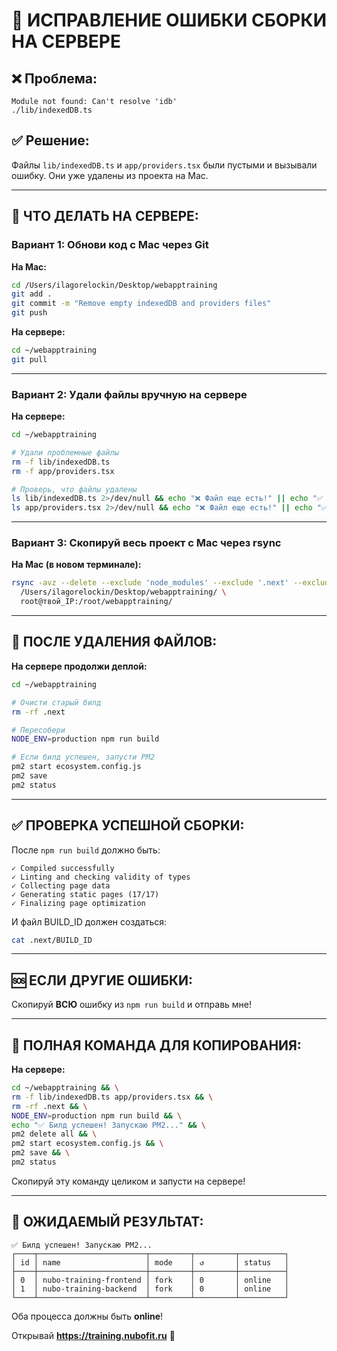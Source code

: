 # 🔧 ИСПРАВЛЕНИЕ ОШИБКИ СБОРКИ НА СЕРВЕРЕ

## ❌ Проблема:
```
Module not found: Can't resolve 'idb'
./lib/indexedDB.ts
```

## ✅ Решение:

Файлы `lib/indexedDB.ts` и `app/providers.tsx` были пустыми и вызывали ошибку.
Они уже удалены из проекта на Mac.

---

## 🚀 ЧТО ДЕЛАТЬ НА СЕРВЕРЕ:

### Вариант 1: Обнови код с Mac через Git

**На Mac:**
```bash
cd /Users/ilagorelockin/Desktop/webapptraining
git add .
git commit -m "Remove empty indexedDB and providers files"
git push
```

**На сервере:**
```bash
cd ~/webapptraining
git pull
```

---

### Вариант 2: Удали файлы вручную на сервере

**На сервере:**
```bash
cd ~/webapptraining

# Удали проблемные файлы
rm -f lib/indexedDB.ts
rm -f app/providers.tsx

# Проверь, что файлы удалены
ls lib/indexedDB.ts 2>/dev/null && echo "❌ Файл еще есть!" || echo "✅ Файл удален"
ls app/providers.tsx 2>/dev/null && echo "❌ Файл еще есть!" || echo "✅ Файл удален"
```

---

### Вариант 3: Скопируй весь проект с Mac через rsync

**На Mac (в новом терминале):**
```bash
rsync -avz --delete --exclude 'node_modules' --exclude '.next' --exclude '.git' \
  /Users/ilagorelockin/Desktop/webapptraining/ \
  root@твой_IP:/root/webapptraining/
```

---

## 🔨 ПОСЛЕ УДАЛЕНИЯ ФАЙЛОВ:

**На сервере продолжи деплой:**

```bash
cd ~/webapptraining

# Очисти старый билд
rm -rf .next

# Пересобери
NODE_ENV=production npm run build

# Если билд успешен, запусти PM2
pm2 start ecosystem.config.js
pm2 save
pm2 status
```

---

## ✅ ПРОВЕРКА УСПЕШНОЙ СБОРКИ:

После `npm run build` должно быть:

```
✓ Compiled successfully
✓ Linting and checking validity of types
✓ Collecting page data
✓ Generating static pages (17/17)
✓ Finalizing page optimization
```

И файл BUILD_ID должен создаться:
```bash
cat .next/BUILD_ID
```

---

## 🆘 ЕСЛИ ДРУГИЕ ОШИБКИ:

Скопируй **ВСЮ** ошибку из `npm run build` и отправь мне!

---

## 📝 ПОЛНАЯ КОМАНДА ДЛЯ КОПИРОВАНИЯ:

**На сервере:**
```bash
cd ~/webapptraining && \
rm -f lib/indexedDB.ts app/providers.tsx && \
rm -rf .next && \
NODE_ENV=production npm run build && \
echo "✅ Билд успешен! Запускаю PM2..." && \
pm2 delete all && \
pm2 start ecosystem.config.js && \
pm2 save && \
pm2 status
```

Скопируй эту команду целиком и запусти на сервере!

---

## 🎯 ОЖИДАЕМЫЙ РЕЗУЛЬТАТ:

```
✅ Билд успешен! Запускаю PM2...
┌────┬────────────────────────┬─────────┬─────────┬──────────┐
│ id │ name                   │ mode    │ ↺       │ status   │
├────┼────────────────────────┼─────────┼─────────┼──────────┤
│ 0  │ nubo-training-frontend │ fork    │ 0       │ online   │
│ 1  │ nubo-training-backend  │ fork    │ 0       │ online   │
└────┴────────────────────────┴─────────┴─────────┴──────────┘
```

Оба процесса должны быть **online**!

Открывай **https://training.nubofit.ru** 🎉

